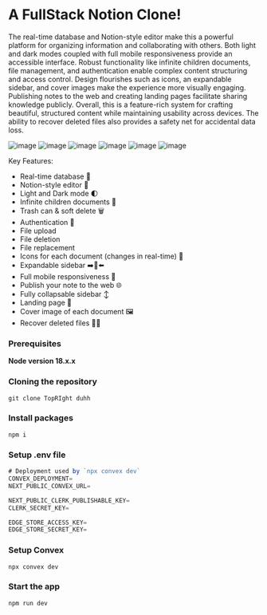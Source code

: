 # A FullStack Notion Clone!

The real-time database and Notion-style editor make this a powerful platform for organizing information and collaborating with others. Both light and dark modes coupled with full mobile responsiveness provide an accessible interface. Robust functionality like infinite children documents, file management, and authentication enable complex content structuring and access control. Design flourishes such as icons, an expandable sidebar, and cover images make the experience more visually engaging. Publishing notes to the web and creating landing pages facilitate sharing knowledge publicly. Overall, this is a feature-rich system for crafting beautiful, structured content while maintaining usability across devices. The ability to recover deleted files also provides a safety net for accidental data loss.

![image](https://github.com/divitcr7/Notion-Clone-FullStack-/assets/67183559/701c944a-64f5-42f8-8564-bbbcb4a47b8c)
![image](https://github.com/divitcr7/Notion-Clone-FullStack-/assets/67183559/6f039fa6-be6f-4122-ad8d-4d146ea364d2)
![image](https://github.com/divitcr7/Notion-Clone-FullStack-/assets/67183559/e569944f-11ed-4b27-bf89-39c4f6925962)
![image](https://github.com/divitcr7/Notion-Clone-FullStack-/assets/67183559/39a5f7b6-2366-4d70-8878-5820dc5873ab)
![image](https://github.com/divitcr7/Notion-Clone-FullStack-/assets/67183559/45808127-7194-47af-ae40-48c1f3e06549)
![image](https://github.com/divitcr7/Notion-Clone-FullStack-/assets/67183559/32a3f2d3-9771-4876-b085-e678d1a72ad3)


Key Features:

- Real-time database  🔗 
- Notion-style editor 📝 
- Light and Dark mode 🌓
- Infinite children documents 🌲
- Trash can & soft delete 🗑️
- Authentication 🔐 
- File upload
- File deletion
- File replacement
- Icons for each document (changes in real-time) 🌠
- Expandable sidebar ➡️🔀⬅️
- Full mobile responsiveness 📱
- Publish your note to the web 🌐
- Fully collapsable sidebar ↕️
- Landing page 🛬
- Cover image of each document 🖼️
- Recover deleted files 🔄📄

### Prerequisites

**Node version 18.x.x**

### Cloning the repository

```shell
git clone TopRIght duhh
```

### Install packages

```shell
npm i
```

### Setup .env file


```js
# Deployment used by `npx convex dev`
CONVEX_DEPLOYMENT=
NEXT_PUBLIC_CONVEX_URL=

NEXT_PUBLIC_CLERK_PUBLISHABLE_KEY=
CLERK_SECRET_KEY=

EDGE_STORE_ACCESS_KEY=
EDGE_STORE_SECRET_KEY=
```

### Setup Convex

```shell
npx convex dev

```

### Start the app

```shell
npm run dev
```
